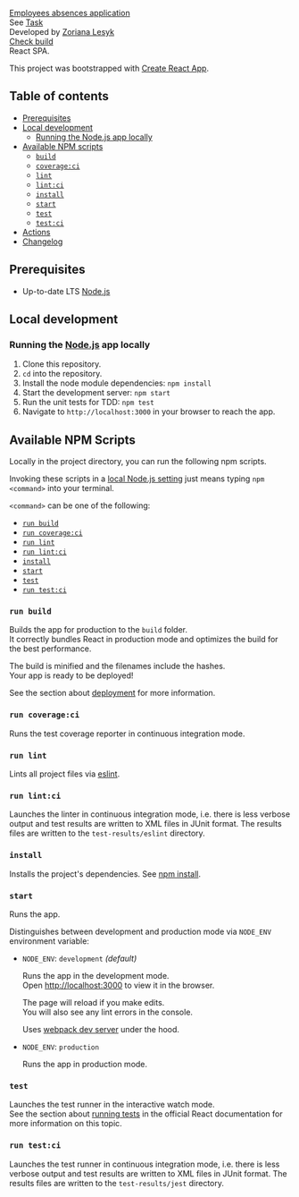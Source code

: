 [Employees absences application](https://github.com/ZorianaPro/employees-absences)<br/>
See [Task](/TASK.md)<br/>
Developed by [Zoriana Lesyk](https://github.com/ZorianaPro) <br/>
[Check build](https://github.com/ZorianaPro/employees-absences/actions) <br/>
React SPA.

This project was bootstrapped with [Create React App](https://github.com/facebook/create-react-app).

## Table of contents
* [Prerequisites](#prerequisites)
* [Local development](#dev)
  * [Running the Node.js app locally](#dev-local)
* [Available NPM scripts](#npm-scripts)
  * [`build`](#npm-build)
  * [`coverage:ci`](#npm-coverageci)
  * [`lint`](#npm-lint)
  * [`lint:ci`](#npm-lintci)
  * [`install`](#npm-install)
  * [`start`](#npm-start)
  * [`test`](#npm-test)
  * [`test:ci`](#npm-testci)
* [Actions](#actions)  
* [Changelog](CHANGELOG.md)

## Prerequisites<a name="prerequisites"></a>

* Up-to-date LTS [Node.js](https://nodejs.org)

## Local development<a name="dev"></a>

### Running the [Node.js](https://nodejs.org) app locally<a name="dev-local"></a>

1. Clone this repository.
2. `cd` into the repository.
3. Install the node module dependencies: `npm install`
4. Start the development server: `npm start`
5. Run the unit tests for TDD: `npm test`
6. Navigate to `http://localhost:3000` in your browser to reach the app.

## Available NPM Scripts<a name="npm-scripts"></a>

Locally in the project directory, you can run the following npm scripts.

Invoking these scripts in a [local Node.js setting](#dev-local) just means typing `npm <command>` into your terminal.

`<command>` can be one of the following:

  * [`run build`](#npm-build)
  * [`run coverage:ci`](#npm-coverageci)
  * [`run lint`](#npm-lint)
  * [`run lint:ci`](#npm-lintci)
  * [`install`](#npm-install)
  * [`start`](#npm-start)
  * [`test`](#npm-test)
  * [`run test:ci`](#npm-testci)

### `run build`<a name="npm-build"></a>

Builds the app for production to the `build` folder.<br/>
It correctly bundles React in production mode and optimizes the build for the best performance.

The build is minified and the filenames include the hashes.<br />
Your app is ready to be deployed!

See the section about [deployment](https://facebook.github.io/create-react-app/docs/deployment) for more information.

### `run coverage:ci`<a name="npm-coverageci"></a>

Runs the test coverage reporter in continuous integration mode.

### `run lint`<a name="npm-lint"></a>

Lints all project files via [eslint](https://eslint.org).

### `run lint:ci`<a name="npm-lintci"></a>

Launches the linter in continuous integration mode, i.e. there is less verbose output and test results are written to XML files in JUnit format. The results files are written to the `test-results/eslint` directory.

### `install`<a name="npm-install"></a>

Installs the project's dependencies. See [npm install](https://docs.npmjs.com/cli/install).

### `start`<a name="npm-start"></a>

Runs the app.

Distinguishes between development and production mode via `NODE_ENV` environment variable:

  * `NODE_ENV`: `development` _(default)_

    Runs the app in the development mode.<br />
    Open [http://localhost:3000](http://localhost:3000) to view it in the browser.

    The page will reload if you make edits.<br />
    You will also see any lint errors in the console.

    Uses [webpack dev server](https://webpack.js.org/configuration/dev-server/) under the hood.

  * `NODE_ENV`: `production`

    Runs the app in production mode.

### `test`<a name="npm-test"></a>

Launches the test runner in the interactive watch mode.<br />
See the section about [running tests](https://facebook.github.io/create-react-app/docs/running-tests) in the official React documentation for more information on this topic.

### `run test:ci`<a name="npm-testci"></a>

Launches the test runner in continuous integration mode, i.e. there is less verbose output and test results are written to XML files in JUnit format. The results files are written to the `test-results/jest` directory.
